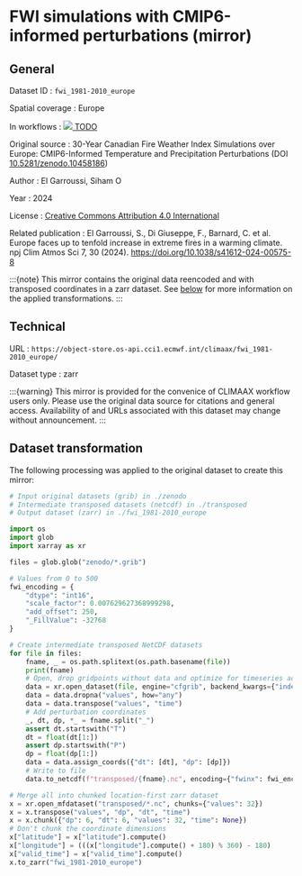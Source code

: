 # FWI simulations with CMIP6-informed perturbations (mirror)


## General

Dataset ID
: `fwi_1981-2010_europe`

Spatial coverage
: Europe

In workflows
: [<img src="../../images/icon_s/icon_s_fire.png" class="hazard-icon"> TODO](../../notebooks/workflows/FIRE/03_FWI_TODO)

Original source
: 30-Year Canadian Fire Weather Index Simulations over Europe: CMIP6-Informed Temperature and Precipitation Perturbations (DOI [10.5281/zenodo.10458186](https://doi.org/10.5281/zenodo.10458186))

Author
: El Garroussi, Siham [<img decoding="async" src="https://orcid.org/sites/default/files/images/orcid_16x16.png" style="width:1em" alt="ORCID iD icon">](https://orcid.org/0000-0002-7437-0608)

Year
: 2024

License
: [Creative Commons Attribution 4.0 International](https://creativecommons.org/licenses/by/4.0/)

Related publication
: El Garroussi, S., Di Giuseppe, F., Barnard, C. et al. Europe faces up to tenfold increase in extreme fires in a warming climate. npj Clim Atmos Sci 7, 30 (2024). https://doi.org/10.1038/s41612-024-00575-8

:::{note}
This mirror contains the original data reencoded and with transposed coordinates in a zarr dataset.
See [below](#dataset-transformation) for more information on the applied transformations.
:::



## Technical

URL
: `https://object-store.os-api.cci1.ecmwf.int/climaax/fwi_1981-2010_europe/`

Dataset type
: zarr

:::{warning}
This mirror is provided for the convenice of CLIMAAX workflow users only.
Please use the original data source for citations and general access.
Availability of and URLs associated with this dataset may change without announcement.
:::


## Dataset transformation

The following processing was applied to the original dataset to create this mirror:

```python
# Input original datasets (grib) in ./zenodo
# Intermediate transposed datasets (netcdf) in ./transposed
# Output dataset (zarr) in ./fwi_1981-2010_europe

import os
import glob
import xarray as xr

files = glob.glob("zenodo/*.grib")

# Values from 0 to 500
fwi_encoding = {
    "dtype": "int16",
    "scale_factor": 0.007629627368999298,
    "add_offset": 250,
    "_FillValue": -32768
}

# Create intermediate transposed NetCDF datasets
for file in files:
    fname, _ = os.path.splitext(os.path.basename(file))
    print(fname)
    # Open, drop gridpoints without data and optimize for timeseries access
    data = xr.open_dataset(file, engine="cfgrib", backend_kwargs={"indexpath": ""}, chunks={"time": 1024})
    data = data.dropna("values", how="any")
    data = data.transpose("values", "time")
    # Add perturbation coordinates
    _, dt, dp, *_ = fname.split("_")
    assert dt.startswith("T")
    dt = float(dt[1:])
    assert dp.startswith("P")
    dp = float(dp[1:])
    data = data.assign_coords({"dt": [dt], "dp": [dp]})
    # Write to file
    data.to_netcdf(f"transposed/{fname}.nc", encoding={"fwinx": fwi_encoding})

# Merge all into chunked location-first zarr dataset
x = xr.open_mfdataset("transposed/*.nc", chunks={"values": 32})
x = x.transpose("values", "dp", "dt", "time")
x = x.chunk({"dp": 6, "dt": 6, "values": 32, "time": None})
# Don't chunk the coordinate dimensions
x["latitude"] = x["latitude"].compute()
x["longitude"] = (((x["longitude"].compute() + 180) % 360) - 180)
x["valid_time"] = x["valid_time"].compute()
x.to_zarr("fwi_1981-2010_europe")
```
